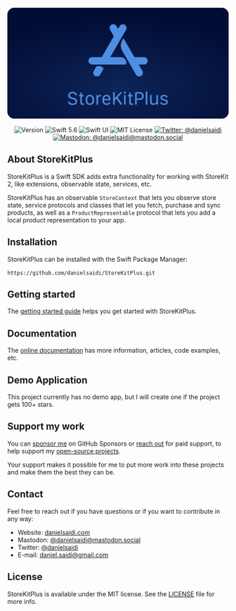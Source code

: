 <p align="center">
    <img src ="Resources/Logo_GitHub.png" alt="StoreKitPlus Logo" title="StoreKitPlus" width=600 />
</p>

<p align="center">
        <img src="https://img.shields.io/github/v/release/danielsaidi/StoreKitPlus?color=%2300550&sort=semver" alt="Version" />
    <img src="https://img.shields.io/badge/Swift-5.6-orange.svg" alt="Swift 5.6" />
    <img src="https://img.shields.io/badge/platform-SwiftUI-blue.svg" alt="Swift UI" title="Swift UI" />
    <img src="https://img.shields.io/github/license/danielsaidi/StoreKitPlus" alt="MIT License" />
        <a href="https://twitter.com/danielsaidi">
        <img src="https://img.shields.io/twitter/url?label=Twitter&style=social&url=https%3A%2F%2Ftwitter.com%2Fdanielsaidi" alt="Twitter: @danielsaidi" title="Twitter: @danielsaidi" />
    </a>
    <a href="https://mastodon.social/@danielsaidi">
        <img src="https://img.shields.io/mastodon/follow/000253346?label=mastodon&style=social" alt="Mastodon: @danielsaidi@mastodon.social" title="Mastodon: @danielsaidi@mastodon.social" />
    </a>
</p>


## About StoreKitPlus

StoreKitPlus is a Swift SDK adds extra functionality for working with StoreKit 2, like extensions, observable state, services, etc.

StoreKitPlus has an observable ``StoreContext`` that lets you observe store state, service protocols and classes that let you fetch, purchase and sync products, as well as a ``ProductRepresentable`` protocol that lets you add a local product representation to your app.



## Installation

StoreKitPlus can be installed with the Swift Package Manager:

```
https://github.com/danielsaidi/StoreKitPlus.git
```



## Getting started

The [getting started guide][Getting-Started] helps you get started with StoreKitPlus.



## Documentation

The [online documentation][Documentation] has more information, articles, code examples, etc.



## Demo Application

This project currently has no demo app, but I will create one if the project gets 100+ stars.



## Support my work

You can [sponsor me][Sponsors] on GitHub Sponsors or [reach out][Email] for paid support, to help support my [open-source projects][OpenSource].

Your support makes it possible for me to put more work into these projects and make them the best they can be.



## Contact

Feel free to reach out if you have questions or if you want to contribute in any way:

* Website: [danielsaidi.com][Website]
* Mastodon: [@danielsaidi@mastodon.social][Mastodon]
* Twitter: [@danielsaidi][Twitter]
* E-mail: [daniel.saidi@gmail.com][Email]



## License

StoreKitPlus is available under the MIT license. See the [LICENSE][License] file for more info.


[Email]: mailto:daniel.saidi@gmail.com

[Website]: https://danielsaidi.com
[GitHub]: https://github.com/danielsaidi
[Twitter]: https://twitter.com/danielsaidi
[Mastodon]: https://mastodon.social/@danielsaidi
[OpenSource]: https://danielsaidi.com/opensource
[Sponsors]: https://github.com/sponsors/danielsaidi

[Documentation]: https://danielsaidi.github.io/StoreKitPlus
[Getting-Started]: https://danielsaidi.github.io/StoreKitPlus/documentation/storekitplus/getting-started

[License]: https://github.com/danielsaidi/StoreKitPlus/blob/master/LICENSE

